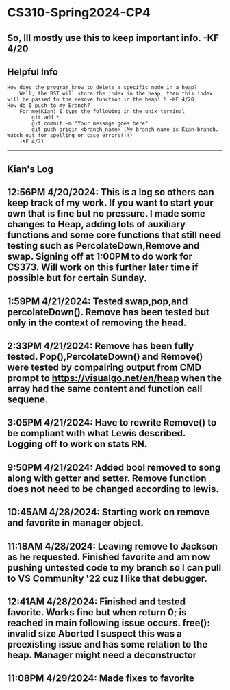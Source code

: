 # CS310-Spring2024-CP4
So, Ill mostly use this to keep important info. -KF 4/20 
-----------------------------------------------------------------------------------------------------------
**Helpful Info**
-----------------------------------------------------------------------------------------------------------
    How does the program know to delete a specific node in a heap? 
        Well, the BST will store the index in the heap, then this index will be passed to the remove function in the heap!!! -KF 4/20
    How do I push to my Branch?
        For me(Kian) I type the following in the unix terminal
            git add *
            git commit -m "Your message goes here"
            git push origin <branch_name> (My branch name is Kian-branch. Watch out for spelling or case errors!!!)
        -KF 4/21   
-----------------------------------------------------------------------------------------------------------

Kian's Log
-----------------------------------------------------------------------------------------------------------
12:56PM 4/20/2024:
    This is a log so others can keep track of my work. If you want to start your own that is fine but no pressure.
    I made some changes to Heap, adding lots of auxiliary functions and some core functions that still need testing such as PercolateDown,Remove and swap. Signing off at 1:00PM to do work for CS373. Will work on this further later time if possible but for certain Sunday.
-----------------------------------------
1:59PM 4/21/2024:
    Tested swap,pop,and percolateDown(). Remove has been tested but only in the context of removing the head.
-----------------------------------------
2:33PM 4/21/2024:
    Remove has been fully tested. Pop(),PercolateDown() and Remove() were tested by compairing output from CMD prompt to https://visualgo.net/en/heap when the array had the same content and function call sequene.
-----------------------------------------
3:05PM 4/21/2024:
    Have to rewrite Remove() to be compliant with what Lewis described. Logging off to work on stats RN.  
-----------------------------------------
9:50PM 4/21/2024:
    Added bool removed to song along with getter and setter. Remove function does not need to be changed according to lewis.   
-----------------------------------------
10:45AM 4/28/2024:
    Starting work on remove and favorite in manager object.    
-----------------------------------------
11:18AM 4/28/2024:
    Leaving remove to Jackson as he requested. Finished favorite and am now pushing untested code to my branch so I can pull to VS Community '22 cuz I like that debugger. 
-----------------------------------------
12:41AM 4/28/2024:
    Finished and tested favorite. Works fine but when return 0; is reached in main following issue occurs.
    free(): invalid size
    Aborted 
    I suspect this was a preexisting issue and has some relation to the heap. Manager might need a deconstructor
-----------------------------------------
11:08PM 4/29/2024:
    Made fixes to favorite
-----------------------------------------------------------------------------------------------------------

